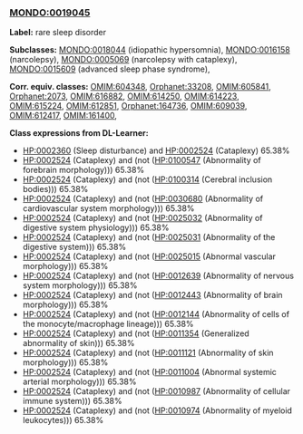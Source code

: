 
### [MONDO:0019045](http://purl.obolibrary.org/obo/MONDO_0019045)
**Label:** rare sleep disorder

**Subclasses:** [MONDO:0018044](http://purl.obolibrary.org/obo/MONDO_0018044) (idiopathic hypersomnia), [MONDO:0016158](http://purl.obolibrary.org/obo/MONDO_0016158) (narcolepsy), [MONDO:0005069](http://purl.obolibrary.org/obo/MONDO_0005069) (narcolepsy with cataplexy), [MONDO:0015609](http://purl.obolibrary.org/obo/MONDO_0015609) (advanced sleep phase syndrome), 

**Corr. equiv. classes:** [OMIM:604348](http://purl.obolibrary.org/obo/OMIM_604348), [Orphanet:33208](http://www.orpha.net/ORDO/Orphanet_33208), [OMIM:605841](http://purl.obolibrary.org/obo/OMIM_605841), [Orphanet:2073](http://www.orpha.net/ORDO/Orphanet_2073), [OMIM:616882](http://purl.obolibrary.org/obo/OMIM_616882), [OMIM:614250](http://purl.obolibrary.org/obo/OMIM_614250), [OMIM:614223](http://purl.obolibrary.org/obo/OMIM_614223), [OMIM:615224](http://purl.obolibrary.org/obo/OMIM_615224), [OMIM:612851](http://purl.obolibrary.org/obo/OMIM_612851), [Orphanet:164736](http://www.orpha.net/ORDO/Orphanet_164736), [OMIM:609039](http://purl.obolibrary.org/obo/OMIM_609039), [OMIM:612417](http://purl.obolibrary.org/obo/OMIM_612417), [OMIM:161400](http://purl.obolibrary.org/obo/OMIM_161400), 

**Class expressions from DL-Learner:**

- [HP:0002360](http://purl.obolibrary.org/obo/HP_0002360) (Sleep disturbance) and [HP:0002524](http://purl.obolibrary.org/obo/HP_0002524) (Cataplexy) 65.38%
- [HP:0002524](http://purl.obolibrary.org/obo/HP_0002524) (Cataplexy) and (not ([HP:0100547](http://purl.obolibrary.org/obo/HP_0100547) (Abnormality of forebrain morphology))) 65.38%
- [HP:0002524](http://purl.obolibrary.org/obo/HP_0002524) (Cataplexy) and (not ([HP:0100314](http://purl.obolibrary.org/obo/HP_0100314) (Cerebral inclusion bodies))) 65.38%
- [HP:0002524](http://purl.obolibrary.org/obo/HP_0002524) (Cataplexy) and (not ([HP:0030680](http://purl.obolibrary.org/obo/HP_0030680) (Abnormality of cardiovascular system morphology))) 65.38%
- [HP:0002524](http://purl.obolibrary.org/obo/HP_0002524) (Cataplexy) and (not ([HP:0025032](http://purl.obolibrary.org/obo/HP_0025032) (Abnormality of digestive system physiology))) 65.38%
- [HP:0002524](http://purl.obolibrary.org/obo/HP_0002524) (Cataplexy) and (not ([HP:0025031](http://purl.obolibrary.org/obo/HP_0025031) (Abnormality of the digestive system))) 65.38%
- [HP:0002524](http://purl.obolibrary.org/obo/HP_0002524) (Cataplexy) and (not ([HP:0025015](http://purl.obolibrary.org/obo/HP_0025015) (Abnormal vascular morphology))) 65.38%
- [HP:0002524](http://purl.obolibrary.org/obo/HP_0002524) (Cataplexy) and (not ([HP:0012639](http://purl.obolibrary.org/obo/HP_0012639) (Abnormality of nervous system morphology))) 65.38%
- [HP:0002524](http://purl.obolibrary.org/obo/HP_0002524) (Cataplexy) and (not ([HP:0012443](http://purl.obolibrary.org/obo/HP_0012443) (Abnormality of brain morphology))) 65.38%
- [HP:0002524](http://purl.obolibrary.org/obo/HP_0002524) (Cataplexy) and (not ([HP:0012144](http://purl.obolibrary.org/obo/HP_0012144) (Abnormality of cells of the monocyte/macrophage lineage))) 65.38%
- [HP:0002524](http://purl.obolibrary.org/obo/HP_0002524) (Cataplexy) and (not ([HP:0011354](http://purl.obolibrary.org/obo/HP_0011354) (Generalized abnormality of skin))) 65.38%
- [HP:0002524](http://purl.obolibrary.org/obo/HP_0002524) (Cataplexy) and (not ([HP:0011121](http://purl.obolibrary.org/obo/HP_0011121) (Abnormality of skin morphology))) 65.38%
- [HP:0002524](http://purl.obolibrary.org/obo/HP_0002524) (Cataplexy) and (not ([HP:0011004](http://purl.obolibrary.org/obo/HP_0011004) (Abnormal systemic arterial morphology))) 65.38%
- [HP:0002524](http://purl.obolibrary.org/obo/HP_0002524) (Cataplexy) and (not ([HP:0010987](http://purl.obolibrary.org/obo/HP_0010987) (Abnormality of cellular immune system))) 65.38%
- [HP:0002524](http://purl.obolibrary.org/obo/HP_0002524) (Cataplexy) and (not ([HP:0010974](http://purl.obolibrary.org/obo/HP_0010974) (Abnormality of myeloid leukocytes))) 65.38%


